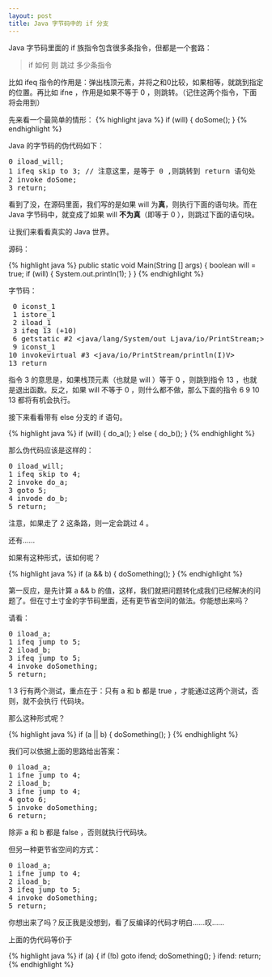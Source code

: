 ```yaml
---
layout: post
title: Java 字节码中的 if 分支
---
```


Java 字节码里面的 if 族指令包含很多条指令，但都是一个套路：

> if 如何 则 跳过 多少条指令

比如 ifeq 指令的作用是：弹出栈顶元素，并将之和0比较，如果相等，就跳到指定的位置。再比如 ifne ，作用是如果不等于 0 ，则跳转。（记住这两个指令，下面将会用到）

先来看一个最简单的情形：
{% highlight java %}
if (will) {
    doSome();
}
{% endhighlight %}

Java 的字节码的伪代码如下：

<pre>
0 iload_will;
1 ifeq skip to 3; // 注意这里，是等于 0 ,则跳转到 return 语句处
2 invoke doSome;
3 return;
</pre>

看到了没，在源码里面，我们写的是如果 will 为**真**，则执行下面的语句块。而在 Java 字节码中，就变成了如果 will **不为真**（即等于 0 ），则跳过下面的语句块。

让我们来看看真实的 Java 世界。

源码：

{% highlight java %}
public static void Main(String [] args) {
    boolean will = true;
    if (will) {
        System.out.println(1);
    } 
}
{% endhighlight %}

字节码：

<pre>
 0 iconst_1
 1 istore_1
 2 iload_1
 3 ifeq 13 (+10)
 6 getstatic #2 &lt;java/lang/System/out Ljava/io/PrintStream;&gt;
 9 iconst_1
10 invokevirtual #3 &lt;java/io/PrintStream/println(I)V&gt;
13 return
</pre>

指令 3 的意思是，如果栈顶元素（也就是 will ）等于 0 ，则跳到指令 13 ，也就是退出函数。反之，如果 will 不等于 0 ，则什么都不做，那么下面的指令 6 9 10 13 都将有机会执行。

接下来看看带有 else 分支的 if 语句。

{% highlight java %}
if (will) {
    do_a();
} else {
    do_b();
}
{% endhighlight %}

那么伪代码应该是这样的：

<pre>
0 iload_will;
1 ifeq skip to 4;
2 invoke do_a;
3 goto 5;
4 invode do_b;
5 return;
</pre>

注意，如果走了 2 这条路，则一定会跳过 4 。

还有……

如果有这种形式，该如何呢？

{% highlight java %}
if (a && b) {
    doSomething();
}
{% endhighlight %}

第一反应，是先计算 a && b 的值，这样，我们就把问题转化成我们已经解决的问题了。但在寸土寸金的字节码里面，还有更节省空间的做法。你能想出来吗？



请看：

<pre>
0 iload_a;
1 ifeq jump to 5;
2 iload_b;
3 ifeq jump to 5;
4 invoke doSomething;
5 return;
</pre>

1 3 行有两个测试，重点在于：只有 a 和 b 都是 true ，才能通过这两个测试，否则，就不会执行 代码块。

那么这种形式呢？

{% highlight java %}
if (a || b) {
    doSomething();
}
{% endhighlight %}

我们可以依据上面的思路给出答案：

<pre>
0 iload_a;
1 ifne jump to 4;
2 iload_b;
3 ifne jump to 4;
4 goto 6;
5 invoke doSomething;
6 return;
</pre>

除非 a 和 b 都是 false ，否则就执行代码块。

但另一种更节省空间的方式：

<pre>
0 iload_a;
1 ifne jump to 4;
2 iload_b;
3 ifeq jump to 5;
4 invoke doSomething;
5 return;
</pre>

你想出来了吗？反正我是没想到，看了反编译的代码才明白……叹……

上面的伪代码等价于

{% highlight java %}
if (a) {
    if (!b) goto ifend;
	doSomething();
}
ifend:
return;
{% endhighlight %}
